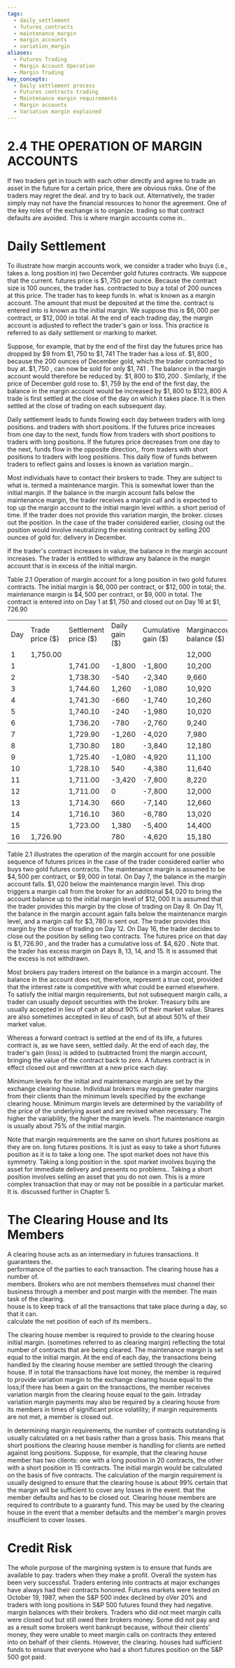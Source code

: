 ```yaml
---
tags:
  - daily_settlement
  - futures_contracts
  - maintenance_margin
  - margin_accounts
  - variation_margin
aliases:
  - Futures Trading
  - Margin Account Operation
  - Margin Trading
key_concepts:
  - Daily settlement process
  - Futures contracts trading
  - Maintenance margin requirements
  - Margin accounts
  - Variation margin explained
---
```


# 2.4 THE OPERATION OF MARGIN ACCOUNTS  

If two traders get in touch with each other directly and agree to trade an asset in the future for a certain price, there are obvious risks. One of the traders may regret the deal. and try to back out. Alternatively, the trader simply may not have the financial resources to honor the agreement. One of the key roles of the exchange is to organize. trading so that contract defaults are avoided. This is where margin accounts come in..  

# Daily Settlement  

To illustrate how margin accounts work, we consider a trader who buys (i.e., takes a. long position in) two December gold futures contracts. We suppose that the current. futures price is $\$1,750$ per ounce. Because the contract size is 100 ounces, the trader has. contracted to buy a total of 200 ounces at this price. The trader has to keep funds in. what is known as a margin account. The amount that must be deposited at the time the. contract is entered into is known as the initial margin. We suppose this is $\$6,000$ per contract, or $\$12,000$ in total. At the end of each trading day, the margin account is adjusted to reflect the trader's gain or loss. This practice is referred to as daily settlement or marking to market.  

Suppose, for example, that by the end of the first day the futures price has dropped by $\$9$ from $\$1,750$ to $\$1,741$ The trader has a loss of. $\$1,800$ , because the 200 ounces of December gold, which the trader contracted to buy at. $\$1,750$ , can now be sold for only $\$1,741$ . The balance in the margin account would therefore be reduced by. $\$1,800$ to $\$10,200$ . Similarly, if the price of December gold rose to. $\$1,759$ by the end of the first day, the balance in the margin account would be increased by $\$1,800$ to $\$123,800$ A trade is first settled at the close of the day on which it takes place. It is then settled at the close of trading on each subsequent day.  

Daily settlement leads to funds flowing each day between traders with long positions. and traders with short positions. If the futures price increases from one day to the next, funds flow from traders with short positions to traders with long positions. If the futures price decreases from one day to the next, funds flow in the opposite direction,. from traders with short positions to traders with long positions. This daily flow of funds between traders to reflect gains and losses is known as variation margin..  

Most individuals have to contact their brokers to trade. They are subject to what is. termed a maintenance margin. This is somewhat lower than the initial margin. If the balance in the margin account falls below the maintenance margin, the trader receives a margin call and is expected to top up the margin account to the initial margin level within. a short period of time. If the trader does not provide this variation margin, the broker. closes out the position. In the case of the trader considered earlier, closing out the position would involve neutralizing the existing contract by selling 200 ounces of gold for. delivery in December.  

If the trader's contract increases in value, the balance in the margin account increases. The trader is entitled to withdraw any balance in the margin account that is in excess of the initial margin.  

Table 2.1  Operation of margin account for a long position in two gold futures contracts. The initial margin is $\$6,000$ per contract, or $\$12,000$ in total; the. maintenance margin is $\$4,500$ per contract, or $\$9,000$ in total. The contract is entered into on Day 1 at $\$1,750$ and closed out on Day 16 at $\$1,726.90$   


<html><body><table><tr><td>Day</td><td>Trade price ($)</td><td>Settlement price ($)</td><td>Daily gain ($)</td><td>Cumulative gain ($)</td><td>Marginaccount balance ($)</td><td>Margin call ($)</td></tr><tr><td>1</td><td>1,750.00</td><td></td><td></td><td></td><td>12,000</td><td></td></tr><tr><td>1</td><td></td><td>1,741.00</td><td>-1,800</td><td>-1,800</td><td>10,200</td><td></td></tr><tr><td>2</td><td></td><td>1,738.30</td><td>-540</td><td>-2,340</td><td>9,660</td><td></td></tr><tr><td>3</td><td></td><td>1,744.60</td><td>1,260</td><td>-1,080</td><td>10,920</td><td></td></tr><tr><td>4</td><td></td><td>1,741.30</td><td>-660</td><td>-1,740</td><td>10,260</td><td></td></tr><tr><td>5</td><td></td><td>1,740.10</td><td>-240</td><td>-1,980</td><td>10,020</td><td></td></tr><tr><td>6</td><td></td><td>1,736.20</td><td>-780</td><td>-2,760</td><td>9,240</td><td></td></tr><tr><td>7</td><td></td><td>1,729.90</td><td>-1,260</td><td>-4,020</td><td>7,980</td><td>4,020</td></tr><tr><td>8</td><td></td><td>1,730.80</td><td>180</td><td>-3,840</td><td>12,180</td><td></td></tr><tr><td>9</td><td></td><td>1,725.40</td><td>-1,080</td><td>-4,920</td><td>11,100</td><td></td></tr><tr><td>10</td><td></td><td>1,728.10</td><td>540</td><td>-4,380</td><td>11,640</td><td></td></tr><tr><td>11</td><td></td><td>1,711.00</td><td>-3,420</td><td>-7,800</td><td>8,220</td><td>3,780</td></tr><tr><td>12</td><td></td><td>1,711.00</td><td>0</td><td>-7,800</td><td>12,000</td><td></td></tr><tr><td>13</td><td></td><td>1,714.30</td><td>660</td><td>-7,140</td><td>12,660</td><td></td></tr><tr><td>14</td><td></td><td>1,716.10</td><td>360</td><td>-6,780</td><td>13,020</td><td></td></tr><tr><td>15</td><td></td><td>1,723.00</td><td>1,380</td><td>-5,400</td><td>14,400</td><td></td></tr><tr><td>16</td><td>1,726.90</td><td></td><td>780</td><td>-4,620</td><td>15,180</td><td></td></tr></table></body></html>  

Table 2.1 illustrates the operation of the margin account for one possible sequence of futures prices in the case of the trader considered earlier who buys two gold futures contracts. The maintenance margin is assumed to be $\$4,500$ per contract, or $\$9,000$ in total. On Day 7, the balance in the margin account falls. $\$1,020$ below the maintenance margin level. This drop triggers a margin call from the broker for an additional $\$4,020$ to bring the account balance up to the initial margin level of $\$12,000$ It is assumed that the trader provides this margin by the close of trading on Day 8. On Day 11, the balance in the margin account again falls below the maintenance margin level, and a margin call for $\$3,780$ is sent out. The trader provides this margin by the close of trading on Day 12. On Day 16, the trader decides to close out the position by selling two contracts. The futures price on that day is $\$1,726.90$ , and the trader has a cumulative loss of. $\$4,620$ . Note that. the trader has excess margin on Days 8, 13, 14, and 15. It is assumed that the excess is not withdrawn.  

Most brokers pay traders interest on the balance in a margin account. The balance in the account does not, therefore, represent a true cost, provided that the interest rate is competitive with what could be earned elsewhere. To satisfy the initial margin requirements, but not subsequent margin calls, a trader can usually deposit securities with the broker. Treasury bills are usually accepted in lieu of cash at about $90\%$ of their market value. Shares are also sometimes accepted in lieu of cash, but at about $50\%$ of their market value.  

Whereas a forward contract is settled at the end of its life, a futures contract is, as we have seen, settled daily. At the end of each day, the trader's gain (loss) is added to (subtracted from) the margin account, bringing the value of the contract back to zero. A futures contract is in effect closed out and rewritten at a new price each day.  

Minimum levels for the initial and maintenance margin are set by the exchange clearing house. Individual brokers may require greater margins from their clients than the minimum levels specified by the exchange clearing house. Minimum margin levels are determined by the variability of the price of the underlying asset and are revised when necessary. The higher the variability, the higher the margin levels. The maintenance margin is usually about $75\%$ of the initial margin.  

Note that margin requirements are the same on short futures positions as they are on. long futures positions. It is just as easy to take a short futures position as it is to take a long one. The spot market does not have this symmetry. Taking a long position in the. spot market involves buying the asset for immediate delivery and presents no problems.. Taking a short position involves selling an asset that you do not own. This is a more complex transaction that may or may not be possible in a particular market. It is. discussed further in Chapter 5.  

# The Clearing House and Its Members  

A clearing house acts as an intermediary in futures transactions. It guarantees the.   
performance of the parties to each transaction. The clearing house has a number of.   
members. Brokers who are not members themselves must channel their business through a member and post margin with the member. The main task of the clearing.   
house is to keep track of all the transactions that take place during a day, so that it can.   
calculate the net position of each of its members..  

The clearing house member is required to provide to the clearing house initial margin. (sometimes referred to as clearing margin) reflecting the total number of contracts that are being cleared. The maintenance margin is set equal to the initial margin. At the end of each day, the transactions being handled by the clearing house member are settled through the clearing house. If in total the transactions have lost money, the member is required to provide variation margin to the exchange clearing house equal to the loss;if there has been a gain on the transactions, the member receives variation margin from the clearing house equal to the gain. Intraday variation margin payments may also be required by a clearing house from its members in times of significant price volatility; if margin requirements are not met, a member is closed out.  

In determining margin requirements, the number of contracts outstanding is usually calculated on a net basis rather than a gross basis. This means that short positions the clearing house member is handling for clients are netted against long positions. Suppose, for example, that the clearing house member has two clients: one with a long position in 20 contracts, the other with a short position in 15 contracts. The initial margin would be calculated on the basis of five contracts. The calculation of the margin requirement is usually designed to ensure that the clearing house is about $99\%$ certain that the margin will be sufficient to cover any losses in the event. that the member defaults and has to be closed out. Clearing house members are required to contribute to a guaranty fund. This may be used by the clearing house in the event that a member defaults and the member's margin proves insufficient to cover losses.  

# Credit Risk  

The whole purpose of the margining system is to ensure that funds are available to pay. traders when they make a profit. Overall the system has been very successful. Traders entering into contracts at major exchanges have always had their contracts honored. Futures markets were tested on October 19, 1987, when the S&P 500 index declined by oVer $20\%$ and traders with long positions in S&P 500 futures found they had negative. margin balances with their brokers. Traders who did not meet margin calls were closed out but still owed their brokers money. Some did not pay and as a result some brokers went bankrupt because, without their clients' money, they were unable to meet margin calls on contracts they entered into on behalf of their clients. However, the clearing. houses had sufficient funds to ensure that everyone who had a short futures position on the S&P 500 got paid.  
